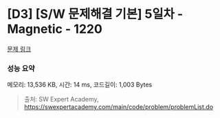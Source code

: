# [D3] [S/W 문제해결 기본] 5일차 - Magnetic - 1220 

[문제 링크](https://swexpertacademy.com/main/code/problem/problemDetail.do?contestProbId=AV14hwZqABsCFAYD) 

### 성능 요약

메모리: 13,536 KB, 시간: 14 ms, 코드길이: 1,003 Bytes



> 출처: SW Expert Academy, https://swexpertacademy.com/main/code/problem/problemList.do